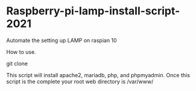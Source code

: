 # Raspberry-pi-lamp-install-script-2021
Automate the setting up LAMP on raspian 10


How to use.

git clone 

This script will install apache2, mariadb, php, and phpmyadmin.
Once this script is the complete your root web directory is /var/www/
